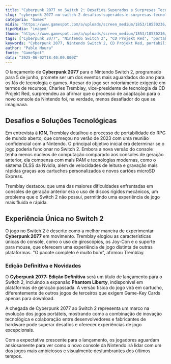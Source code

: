 ```yaml
---
title: "Cyberpunk 2077 no Switch 2: Desafios Superados e Surpresas Tecnológicas"
slug: "cyberpunk-2077-no-switch-2-desafios-superados-e-surpresas-tecnolgicas"
categoria: "Games"
midia: "https://www.gamespot.com/a/uploads/screen_medium/1853/18530236/4505028-cyberpunk2077ultimateedition_03.jpg"
tipoMidia: "imagem"
thumb: "https://www.gamespot.com/a/uploads/screen_medium/1853/18530236/4505028-cyberpunk2077ultimateedition_03.jpg"
tags: ["Cyberpunk 2077", "Nintendo Switch 2", "CD Projekt Red", "portabilidade de jogos", "tecnologia de jogos", "Phantom Liberty", "DLSS", "jogos portáteis"]
keywords: "Cyberpunk 2077, Nintendo Switch 2, CD Projekt Red, portabilidade de jogos, tecnologia de jogos, Phantom Liberty, DLSS, jogos portáteis"
author: "Pablo Moura"
fonte: "GameSpot"
data: "2025-06-02T18:40:00.000Z"
---
```

O lançamento de **Cyberpunk 2077** para o Nintendo Switch 2, programado para 5 de junho, promete ser um dos eventos mais aguardados do ano para os fãs de tecnologia e games. Apesar do jogo ser notoriamente exigente em termos de recursos, Charles Tremblay, vice-presidente de tecnologia da CD Projekt Red, surpreendeu ao afirmar que o processo de adaptação para o novo console da Nintendo foi, na verdade, menos desafiador do que se imaginava.

## Desafios e Soluções Tecnológicas

Em entrevista à **IGN**, Tremblay detalhou o processo de portabilidade do RPG de mundo aberto, que começou no verão de 2023 com uma reunião confidencial com a Nintendo. O principal objetivo inicial era determinar se o jogo poderia funcionar no Switch 2. Embora a nova versão do console tenha menos núcleos de computação comparado aos consoles de geração anterior, ela compensa com mais RAM e tecnologias modernas, como o sistema DLSS da Nvidia, além de velocidades de leitura e gravação mais rápidas graças aos cartuchos personalizados e novos cartões microSD Express.

Tremblay destacou que uma das maiores dificuldades enfrentadas em consoles de geração anterior era o uso de discos rígidos mecânicos, um problema que o Switch 2 não possui, permitindo uma experiência de jogo mais fluida e rápida.

## Experiência Única no Switch 2

O jogo no Switch 2 é descrito como a melhor maneira de experimentar **Cyberpunk 2077** em movimento. Tremblay elogiou as características únicas do console, como o uso de giroscópios, os Joy-Con e o suporte para mouse, que oferecem uma experiência de jogo distinta de outras plataformas. "O pacote completo é muito bom", afirmou Tremblay.

### Edição Definitiva e Novidades

O **Cyberpunk 2077: Edição Definitiva** será um título de lançamento para o Switch 2, incluindo a expansão **Phantom Liberty**, indisponível em plataformas de geração passada. A versão física do jogo virá em cartucho, diferentemente de outros jogos de terceiros que exigem Game-Key Cards apenas para download.

A chegada de Cyberpunk 2077 ao Switch 2 representa um marco na evolução dos jogos portáteis, mostrando como a combinação de inovação tecnológica e colaboração entre desenvolvedores e fabricantes de hardware pode superar desafios e oferecer experiências de jogo excepcionais.

Com a expectativa crescente para o lançamento, os jogadores aguardam ansiosamente para ver como o novo console da Nintendo irá lidar com um dos jogos mais ambiciosos e visualmente deslumbrantes dos últimos tempos.